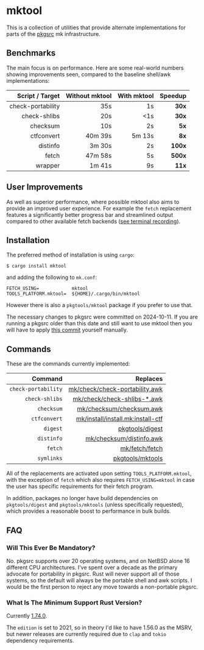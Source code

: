 # mktool

This is a collection of utilities that provide alternate implementations for
parts of the [pkgsrc](https://github.com/NetBSD/pkgsrc/) mk infrastructure.

## Benchmarks

The main focus is on performance.  Here are some real-world numbers showing
improvements seen, compared to the baseline shell/awk implementations:

|  Script / Target | Without mktool | With mktool |  Speedup |
|------------------:|--------------:|------------:|---------:|
| check-portability |           35s |          1s |  **30x** |
|      check-shlibs |           20s |         <1s |  **30x** |
|          checksum |           10s |          2s |   **5x** |
|        ctfconvert |       40m 39s |      5m 13s |   **8x** |
|          distinfo |        3m 30s |          2s | **100x** |
|             fetch |       47m 58s |          5s | **500x** |
|           wrapper |        1m 41s |          9s |  **11x** |

## User Improvements

As well as superior performance, where possible mktool also aims to provide an
improved user experience.  For example the `fetch` replacement features a
significantly better progress bar and streamlined output compared to other
available fetch backends
([see terminal recording](https://asciinema.org/a/S4MWXHLSJmL4GKYAhOBIIHE31)).

## Installation

The preferred method of installation is using `cargo`:

```shell
$ cargo install mktool
```

and adding the following to `mk.conf`:

```make
FETCH_USING=            mktool
TOOLS_PLATFORM.mktool=  ${HOME}/.cargo/bin/mktool
```

However there is also a `pkgtools/mktool` package if you prefer to use that.

The necessary changes to pkgsrc were committed on 2024-10-11.  If you are
running a pkgsrc older than this date and still want to use mktool then you
will have to apply
[this commit](https://github.com/NetBSD/pkgsrc/commit/a68ab6cb39f56b9e9b0025993d634455f416f267)
yourself manually.

## Commands

These are the commands currently implemented:

|             Command | Replaces |
|--------------------:|---------:|
| `check-portability` | [mk/check/check-portability.awk](https://github.com/NetBSD/pkgsrc/blob/trunk/mk/check/check-portability.awk) |
|      `check-shlibs` | [mk/check/check-shlibs-\*.awk](https://github.com/NetBSD/pkgsrc/blob/trunk/mk/check/check-shlibs-elf.awk) |
|          `checksum` | [mk/checksum/checksum.awk](https://github.com/NetBSD/pkgsrc/blob/trunk/mk/checksum/checksum.awk) |
|        `ctfconvert` | [mk/install/install.mk:install-ctf](https://github.com/NetBSD/pkgsrc/blob/1660a054/mk/install/install.mk#L357-L384) |
|            `digest` | [pkgtools/digest](https://github.com/NetBSD/pkgsrc/blob/trunk/pkgtools/digest/Makefile) |
|          `distinfo` | [mk/checksum/distinfo.awk](https://github.com/NetBSD/pkgsrc/blob/trunk/mk/checksum/distinfo.awk) |
|             `fetch` | [mk/fetch/fetch](https://github.com/NetBSD/pkgsrc/blob/trunk/mk/fetch/fetch) |
|          `symlinks` | [pkgtools/mktools](https://github.com/NetBSD/pkgsrc/blob/trunk/pkgtools/mktools/files/mk-buildlink-symlinks.c) |

All of the replacements are activated upon setting `TOOLS_PLATFORM.mktool`,
with the exception of `fetch` which also requires `FETCH_USING=mktool` in case
the user has specific requirements for their fetch program.

In addition, packages no longer have build dependencies on `pkgtools/digest`
and `pkgtools/mktools` (unless specifically requested), which provides a
reasonable boost to performance in bulk builds.

## FAQ

### Will This Ever Be Mandatory?

No.  pkgsrc supports over 20 operating systems, and on NetBSD alone 16
different CPU architectures.  I've spent over a decade as the primary advocate
for portability in pkgsrc.  Rust will never support all of those systems, so
the default will always be the portable shell and awk scripts.  I would be the
first person to reject any move towards a non-portable pkgsrc.

### What Is The Minimum Support Rust Version?

Currently [1.74.0](https://blog.rust-lang.org/2023/11/16/Rust-1.74.0.html).

The `edition` is set to 2021, so in theory I'd like to have 1.56.0 as the
MSRV, but newer releases are currently required due to `clap` and `tokio`
dependency requirements.
